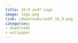 ```yaml
---
title: 16:9 asdf Logo
image: logo.png
link: /downloads/asdf_16_9.png
categories:
- downloads
- wallpaper
---
```

